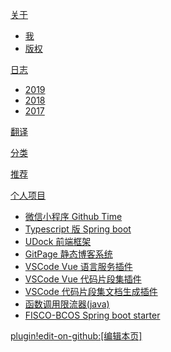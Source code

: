 [关于]()

* [我](/index.md)
* [版权](/about/copyright.md)

[日志]()

* [2019](/blog/2019/index.md)
* [2018](/blog/2018/index.md)
* [2017](/blog/2017/index.md)

[翻译](/translation/index.md)

[分类](/topic/index.md)

[推荐](/recommend/index.md)

[个人项目]()

* [微信小程序 Github Time](https://github.com/github-time/github-time-mp)
* [Typescript 版 Spring boot](https://github.com/node-tspring)
* [UDock 前端框架](https://github.com/udock)
* [GitPage 静态博客系统](https://github.com/MD-Blog)
* [VSCode Vue 语言服务插件](https://github.com/u10/vscode-vue-ls)
* [VSCode Vue 代码片段集插件](https://github.com/u10/vscode-vue-ls-snippets)
* [VSCode 代码片段集文档生成插件](https://github.com/u10/vscode-snippets-doc-maker)
* [函数调用限流器(java)](https://github.com/u10/calllimiter)
* [FISCO-BCOS Spring boot starter](https://github.com/u10/FISCO-BCOS-starter)

[plugin!edit-on-github:[编辑本页]](vaniship#master)
